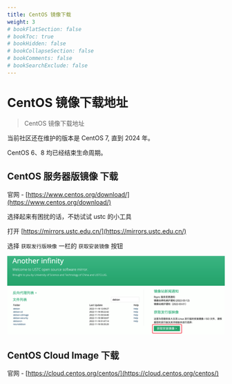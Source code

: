 ```yaml
---
title: CentOS 镜像下载
weight: 3
# bookFlatSection: false
# bookToc: true
# bookHidden: false
# bookCollapseSection: false
# bookComments: false
# bookSearchExclude: false
---
```


# CentOS 镜像下载地址

> CentOS 镜像下载地址

当前社区还在维护的版本是 CentOS 7, 直到 2024 年。

CentOS 6、8 均已经结束生命周期。

## CentOS 服务器版镜像 下载

官网 - [https://www.centos.org/download/](https://www.centos.org/download/)

选择起来有困扰的话，不妨试试 ustc 的小工具

打开 [https://mirrors.ustc.edu.cn/](https://mirrors.ustc.edu.cn/)

选择 `获取发行版映像` 一栏的 `获取安装镜像` 按钮

![WX20221118-144911-2022-11-18-14-49-24](https://raw.githubusercontent.com/stuarthua/PicGo/master/linux-mind/WX20221118-144911-2022-11-18-14-49-24.png)

## CentOS Cloud Image 下载

官网 - [https://cloud.centos.org/centos/](https://cloud.centos.org/centos/)
